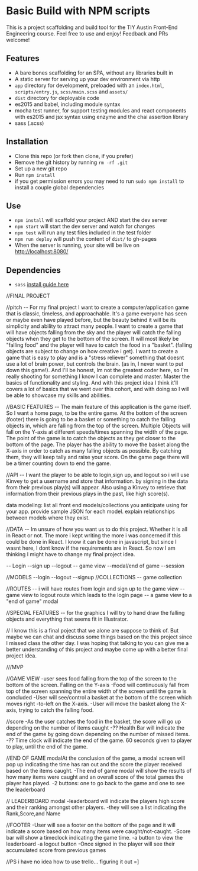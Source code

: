 # Basic Build with NPM scripts
This is a project scaffolding and build tool for the TIY Austin Front-End Engineering course. Feel free to use and enjoy! Feedback and PRs welcome!

## Features
- A bare bones scaffolding for an SPA, without any libraries built in
- A static server for serving up your dev environment via http
- `app` directory for development, preloaded with an `index.html`, `scripts/entry.js`, `scss/main.scss` and `assets/`
- `dist` directory for deployable code
- es2015 and babel, including module syntax
- mocha test runner, for support testing modules and react components with es2015 and jsx syntax using enzyme and the chai assertion library
- sass (.scss)

## Installation
- Clone this repo (or fork then clone, if you prefer)
- Remove the git history by running `rm -rf .git`
- Set up a new git repo
- Run `npm install`
- if you get permission errors you may need to run `sudo npm install` to install a couple global dependencies

## Use
- `npm install` will scaffold your project AND start the dev server
- `npm start` will start the dev server and watch for changes
- `npm test` will run any test files included in the test folder
- `npm run deploy` will push the content of `dist/` to gh-pages
- When the server is running, your site will be live on [http://localhost:8080/](http://localhost:8080/)

## Dependencies
- `sass` [install guide here](http://sass-lang.com/install)



//FINAL PROJECT

//pitch -- For my final project I want to create a computer/application game that is classic, timeless, and approachable. It's a game everyone has seen or maybe even have played before, but the beauty behind it will be its simplicity and ability to attract many people. I want to create a game that will have objects falling from the sky and the player will catch the falling objects when they get to the bottom of the screen. It will most likely be "falling food" and the player will have to catch the food in a "basket". (falling objects are subject to change on how creative i get). I want to create a game that is easy to play and is a "stress reliever" something that doesnt use a lot of brain power, but controls the brain. (as in, I never want to put down this game!). And I'll be honest, Im not the greatest coder here, so I'm really shooting for something I know I can complete and master. Master the basics of functionality and styling. And with this project idea I think it'll covers a lot of basics that we went over this cohort, and with doing so I will be able to showcase my skills and abilities.

//BASIC FEATURES -- The main feature of this application is the game itself. So I want a home page, to be the entire game. At the bottom of the screen (footer) there is going to be a basket or something to catch the falling objects in, which are falling from the top of the screen. Multiple Objects will fall on the Y-axis at different speeds/times spanning the width of the page. The point of the game is to catch the objects as they get closer to the bottom of the page. The player has the ability to move the basket along the X-axis in order to catch as many falling objects as possible. By catching them, they will keep tally and raise your score. On the game page there will be a timer counting down to end the game.

//API -- I want the player to be able to login,sign up, and logout so i will use Kinvey to get a username and store that information. by signing in the data from their previous play(s) will appear. Also using a Kinvey to retrieve that information from their previous plays in the past, like high score(s).

data modeling: list all front end models/collections you anticipate using for your app. provide sample JSON for each model. explain relationships between models where they exist.

//DATA -- Im unsure of how you want us to do this project. Whether it is all in React or not. The more i kept writing the more i was concerned if this could be done in React. I know it can be done in javascript, but since I wasnt here, I dont know if the requirements are in React. So now I am thinking I might have to change my final project idea.

-- Login --sign up --logout -- game view --modal/end of game --session

//MODELS --login --logout --signup //COLLECTIONS -- game collection

//ROUTES -- i will have routes from login and sign up to the game view -- game view to logout route which leads to the login page -- a game view to a "end of game" modal

//SPECIAL FEATURES -- for the graphics I will try to hand draw the falling objects and everything that seems fit in Illustrator.

// I know this is a final poject that we alone are suppose to think of. But maybe we can chat and discuss some things based on the this project since I missed class the other day. I was hoping that talking to you can give me a better understanding of this project and maybe come up with a better final project idea.

///MVP

//GAME VIEW -user sees food falling from the top of the screen to the bottom of the screen. Falling on the Y-axis -Food will continuously fall from top of the screen spanning the entire width of the screen until the game is concluded -User will see/control a basket at the bottom of the screen which moves right -to-left on the X-axis. -User will move the basket along the X-axis, trying to catch the falling food.

//score -As the user catches the food in the basket, the score will go up depending on the number of items caught -?? Health Bar will indicate the end of the game by going down depending on the number of missed items. -?? Time clock will indicate the end of the game. 60 seconds given to player to play, until the end of the game.

//END OF GAME modalAt the conclusion of the game, a modal screen will pop up indicating the time has ran out and the score the player received based on the items caught. -The end of game modal will show the results of how many items were caught and an overall score of the total games the player has played. -2 buttons: one to go back to the game and one to see the leaderboard

// LEADERBOARD modal -leaderboard will indicate the players high score and their ranking amongst other players. -they will see a list indicating the Rank,Score,and Name

//FOOTER -User will see a footer on the bottom of the page and it will indicate a score based on how many items were caught/not-caught. -Score bar will show a timeclock indicating the game time. -a button to view the leaderboard -a logout button -Once signed in the player will see their accumulated score from previous games

//PS i have no idea how to use trello... figuring it out =]
